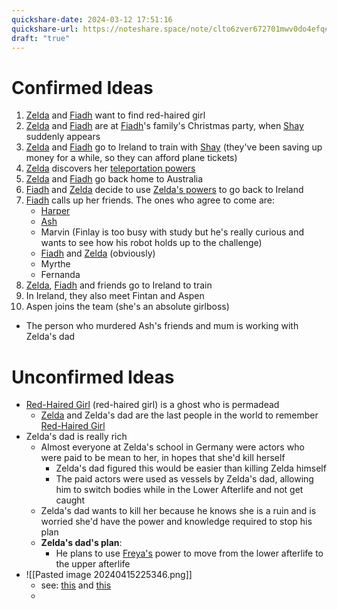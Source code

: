 ```yaml
---
quickshare-date: 2024-03-12 17:51:16
quickshare-url: https://noteshare.space/note/clto6zver672701mwv0do4efq#PQ8r14jTatIsxtKRr03wpvR2Prg+MpPIMHzaoKtqRqI
draft: "true"
---
```


# Confirmed Ideas
1. [Zelda](Zelda%20Appel.md) and [Fiadh](Fiadh%20Gallagher.md) want to find red-haired girl
2. [Zelda](Zelda%20Appel.md) and [Fiadh](Fiadh%20Gallagher.md) are at [Fiadh](Fiadh%20Gallagher.md)'s family's Christmas party, when [Shay](Shay%20Gallagher.md) suddenly appears
3. [Zelda](Zelda%20Appel.md) and [Fiadh](Fiadh%20Gallagher.md) go to Ireland to train with [Shay](Shay%20Gallagher.md) (they've been saving up money for a while, so they can afford plane tickets)
4. [Zelda](Zelda%20Appel.md) discovers her [teleportation powers](Fragile%20Ruin.md)
5. [Zelda](Zelda%20Appel.md) and [Fiadh](Fiadh%20Gallagher.md) go back home to Australia
6. [Fiadh](Fiadh%20Gallagher.md) and [Zelda](Zelda%20Appel.md) decide to use [Zelda's powers](Fragile%20Ruin.md) to go back to Ireland
7. [Fiadh](Fiadh%20Gallagher.md) calls up her friends. The ones who agree to come are:
	- [Harper](Harper%20Belanger.md)
	- [Ash](Ash.md)
	- Marvin (Finlay is too busy with study but he's really curious and wants to see how his robot holds up to the challenge)
	- [Fiadh](Fiadh%20Gallagher.md) and [Zelda](Zelda%20Appel.md) (obviously)
	- Myrthe
	- Fernanda
8. [Zelda](Zelda%20Appel.md), [Fiadh](Fiadh%20Gallagher.md) and friends go to Ireland to train
9. In Ireland, they also meet Fintan and Aspen
10. Aspen joins the team (she's an absolute girlboss)

- The person who murdered Ash's friends and mum is working with Zelda's dad

# Unconfirmed Ideas
- [Red-Haired Girl](Red-Haired%20Girl.md) (red-haired girl) is a ghost who is permadead
	- [Zelda](Zelda%20Appel.md) and Zelda's dad are the last people in the world to remember [Red-Haired Girl](Red-Haired%20Girl.md)
- Zelda's dad is really rich
	- Almost everyone at Zelda's school in Germany were actors who were paid to be mean to her, in hopes that she'd kill herself
		- Zelda's dad figured this would be easier than killing Zelda himself
		- The paid actors were used as vessels by Zelda's dad, allowing him to switch bodies while in the Lower Afterlife and not get caught
	- Zelda's dad wants to kill her because he knows she is a ruin and is worried she'd have the power and knowledge required to stop his plan
	- **Zelda's dad's plan**:
		- He plans to use [Freya's](Red-Haired%20Girl.md) power to move from the lower afterlife to the upper afterlife
- ![[Pasted image 20240415225346.png]]
	- see: [this](https://discord.com/channels/745434846557372548/1086970227859931248/1229441597834399864) and [this](https://discord.com/channels/745434846557372548/1047121928651030578/1229438562026651678)
	- 